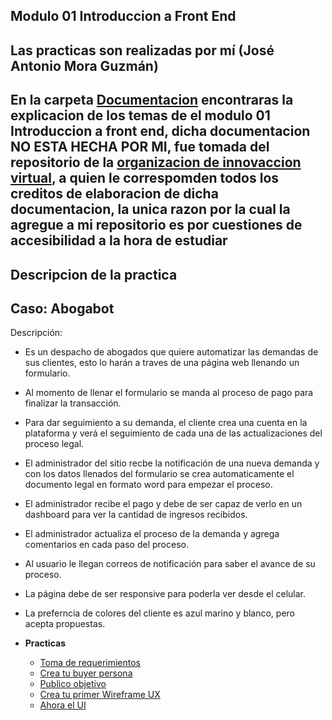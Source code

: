 ## Modulo 01 Introduccion a Front End
## Las practicas son realizadas por mí (José Antonio Mora Guzmán)
## En la carpeta [Documentacion](https://github.com/JAntonioMoraG/LaunchX-Front-End-Mission/tree/main/01-Intro/Documentacion) encontraras la explicacion de los temas de el modulo 01 Introduccion a front end, dicha documentacion NO ESTA HECHA POR MI, fue tomada del repositorio de la [organizacion de innovaccion virtual](https://github.com/LaunchX-InnovaccionVirtual/FrontEnd-Mision), a quien le correspomden todos los creditos de elaboracion de dicha documentacion, la unica razon por la cual la agregue a mi repositorio es por cuestiones de accesibilidad a la hora de estudiar
## Descripcion de la practica
## Caso: Abogabot 
Descripción: 
- Es un despacho de abogados que quiere automatizar las demandas de sus clientes, esto lo harán a traves de una página web llenando un formulario.
- Al momento de llenar el formulario se manda al proceso de pago para finalizar la transacción.
- Para dar seguimiento a su demanda, el cliente crea una cuenta en la plataforma y verá el seguimiento de cada una de las actualizaciones del proceso legal.
- El administrador del sitio recbe la notificación de una nueva demanda y con los datos llenados del formulario se crea automaticamente el documento  legal en formato word para empezar el proceso.
- El administrador recibe el pago y debe de ser capaz de verlo en un dashboard para ver la cantidad de ingresos recibidos.
- El administrador actualiza el proceso de la demanda y agrega comentarios en cada paso del proceso.
- Al usuario le llegan correos de notificación para saber el avance de su proceso.
- La página debe de ser responsive para poderla ver desde el celular.
- La preferncia de colores del cliente es azul marino y blanco, pero acepta propuestas.


- **Practicas**
	- [Toma de requerimientos](https://github.com/JAntonioMoraG/LaunchX-Front-End-Mission/tree/main/01-Intro/1-Requerimientos)
  	- [Crea tu buyer persona](https://github.com/JAntonioMoraG/LaunchX-Front-End-Mission/tree/main/01-Intro/2-Buyer%20Persona)
	- [Publico objetivo](https://github.com/JAntonioMoraG/LaunchX-Front-End-Mission/tree/main/01-Intro/3-Publico%20Objetivo)
	- [Crea tu primer Wireframe UX](https://github.com/JAntonioMoraG/LaunchX-Front-End-Mission/tree/main/01-Intro/4-Wireframe)
	- [Ahora el UI](https://github.com/JAntonioMoraG/LaunchX-Front-End-Mission/tree/main/01-Intro/5-UI)
